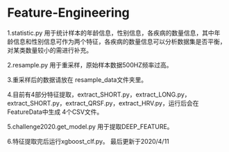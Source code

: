# Feature-Engineering
1.statistic.py 用于统计样本的年龄信息，性别信息，各疾病的数量信息，其中年龄信息和性别信息可作为两个特征，各疾病的数量信息可以分析数据集是否平衡，对某类数量较小的需进行补充。

2.resample.py 用于重采样，原始样本数据500HZ频率过高。

3.重采样后的数据请放在 resample_data文件夹里。

4.目前有4部分特征提取，extract_SHORT.py，extract_LONG.py，extract_SHORT.py，extract_QRSF.py，extract_HRV.py，运行后会在FeatureData中生成 4个CSV文件。

5.challenge2020.get_model.py 用于提取DEEP_FEATURE。

6.特征提取完后运行xgboost_clf.py。
最后更新于2020/4/11
